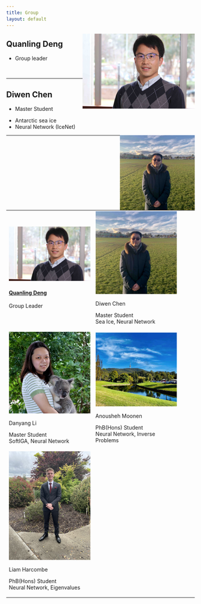 ```yaml
---
title: Group
layout: default
---
```



<img align="right" width="300" height="200" src="images/deng.jpg">

## Quanling Deng

* Group leader

&nbsp;
&nbsp;
&nbsp;
&nbsp;
&nbsp;
&nbsp;

* * * 

## Diwen Chen

* Master Student

- Antarctic sea ice
- Neural Network (IceNet)

<img align="right" width="200" height="200" src="images/chen.jpg">

* * * 

<table class="fixed">
  <col width="200"/>
  <col width="200"/>
  <col width="200"/>
  <tr>
    <td> <!-- Quanling Deng -->
        <div class="card" style="width: 13.6rem;">
          <!-- a href="https://quanlingdeng.github.io/" title="" class="card-image hover-overlay" target="_blank" -->
          <img src="images/deng.jpg" alt="" class="img-responsive">
          <!-- </a>  -->
          <div class="card-text">
            <!-- <p>Quanling Deng</p> --->
            <h4><a href="https://quanlingdeng.github.io/" target="_blank">Quanling Deng</a></h4>
            <div class="card-desription">
              <p>Group Leader</p>
            </div>
          </div>
        </div>
    </td>
    <td> <!-- Diwen Chen -->
        <div class="card" style="width: 13.6rem;">
          <img src="images/chen.jpg" alt="" class="img-responsive">
          <!-- </a>   -->
          <div class="card-text">
            <p>Diwen Chen</p>
            <!-- <h4><a href="" target="_blank">Diwen Chen</a></h4> -->
            <div class="card-desription">
              <p>Master Student <br> Sea Ice, Neural Network </p>
            </div>
          </div>
        </div>
    </td>
 <tr>
    <td> <!-- Danyang Li -->
        <div class="card" style="width: 13.6rem;">
          <!-- <a href="" title="" class="card-image hover-overlay" target="_blank"> -->
          <img src="images/Li.jpg" alt="" class="img-responsive">
          <!-- </a>   -->
          <div class="card-text">
            <p>Danyang Li</p>
            <!-- <h4><a href="" target="_blank">Danyang Li</a></h4> -->
            <div class="card-desription">
              <p>Master Student <br> SoftIGA, Neural Network </p>
            </div>
          </div>
        </div>
    </td>
    <td> <!-- Anousheh Moonen -->
         <div class="card" style="width: 13.6rem;">
            <img src="images/anu.jpg" alt="" class="img-responsive">
            <!-- </a>   -->
            <div class="card-text">
            <p>Anousheh Moonen</p>
            <!-- <h4><a href="" target="_blank">Anousheh Moonen</a></h4> -->
            <div class="card-desription">
                <p>PhB(Hons) Student <br> Neural Network, Inverse Problems </p>
            </div>
           </div>
         </div>
       </td>
 </tr>

 <tr>
    <td> <!-- Liam Harcombe -->
        <div class="card" style="width: 13.6rem;">
          <img src="images/lh.jpg" alt="" class="img-responsive">
          <!-- </a>   -->
          <div class="card-text">
            <p>Liam Harcombe</p>
            <!-- <h4><a href="" target="_blank">Liam Harcombe</a></h4> -->
            <div class="card-desription">
              <p>PhB(Hons) Student <br> Neural Network, Eigenvalues </p>
            </div>
          </div>
        </div>
    </td>
 </tr> 
</table> 
